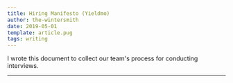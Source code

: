 ```yaml
---
title: Hiring Manifesto (Yieldmo)
author: the-wintersmith
date: 2019-05-01
template: article.pug
tags: writing
---
```


I wrote this document to collect our team's process for conducting interviews.

<div class="pdfEmbed" id="hiring_manifesto"></div>

---

